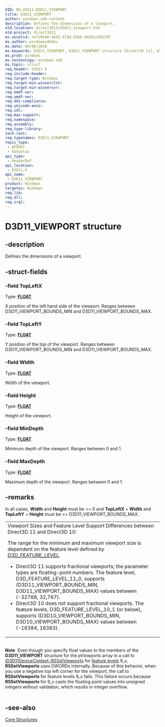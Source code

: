 ```yaml
---
UID: NS:d3d11.D3D11_VIEWPORT
title: D3D11_VIEWPORT
author: windows-sdk-content
description: Defines the dimensions of a viewport.
old-location: direct3d11\d3d11_viewport.htm
old-project: direct3d11
ms.assetid: 7ef29e40-4b42-4794-83b6-44581c0d529f
ms.author: windowssdkdev
ms.date: 04/06/2018
ms.keywords: D3D11_VIEWPORT, D3D11_VIEWPORT structure [Direct3D 11], d3d11/D3D11_VIEWPORT, direct3d11.d3d11_viewport, e40eb7eb-7ea6-54bc-b846-b83c9856e3fe
ms.prod: windows
ms.technology: windows-sdk
ms.topic: struct
req.header: d3d11.h
req.include-header: 
req.target-type: Windows
req.target-min-winverclnt: 
req.target-min-winversvr: 
req.kmdf-ver: 
req.umdf-ver: 
req.ddi-compliance: 
req.unicode-ansi: 
req.idl: 
req.max-support: 
req.namespace: 
req.assembly: 
req.type-library: 
tech.root: 
req.typenames: D3D11_VIEWPORT
topic_type:
 - APIRef
 - kbSyntax
api_type:
 - HeaderDef
api_location:
 - D3D11.h
api_name:
 - D3D11_VIEWPORT
product: Windows
targetos: Windows
req.lib: 
req.dll: 
req.irql: 
---
```


# D3D11_VIEWPORT structure


## -description


Defines the dimensions of a viewport.


## -struct-fields




### -field TopLeftX

Type: <b><a href="https://msdn.microsoft.com/4553cafc-450e-4493-a4d4-cb6e2f274d46">FLOAT</a></b>

X position of the left hand side of the viewport. Ranges between D3D11_VIEWPORT_BOUNDS_MIN and D3D11_VIEWPORT_BOUNDS_MAX.


### -field TopLeftY

Type: <b><a href="https://msdn.microsoft.com/4553cafc-450e-4493-a4d4-cb6e2f274d46">FLOAT</a></b>

Y position of the top of the viewport. Ranges between D3D11_VIEWPORT_BOUNDS_MIN and D3D11_VIEWPORT_BOUNDS_MAX.


### -field Width

Type: <b><a href="https://msdn.microsoft.com/4553cafc-450e-4493-a4d4-cb6e2f274d46">FLOAT</a></b>

Width of the viewport.


### -field Height

Type: <b><a href="https://msdn.microsoft.com/4553cafc-450e-4493-a4d4-cb6e2f274d46">FLOAT</a></b>

Height of the viewport.


### -field MinDepth

Type: <b><a href="https://msdn.microsoft.com/4553cafc-450e-4493-a4d4-cb6e2f274d46">FLOAT</a></b>

Minimum depth of the viewport. Ranges between 0 and 1.


### -field MaxDepth

Type: <b><a href="https://msdn.microsoft.com/4553cafc-450e-4493-a4d4-cb6e2f274d46">FLOAT</a></b>

Maximum depth of the viewport. Ranges between 0 and 1.


## -remarks



In all cases, <b>Width</b> and <b>Height</b> must be &gt;= 0 and <b>TopLeftX</b> + <b>Width</b> and <b>TopLeftY</b> + <b>Height</b> must be &lt;= D3D11_VIEWPORT_BOUNDS_MAX.

<table>
<tr>
<td>
Viewport Sizes and Feature Level Support Differences between Direct3D 11 and Direct3D 10:

The range for the minimum and maximum viewport size is dependent on the feature level defined by <a href="https://msdn.microsoft.com/afbc1a02-1730-4502-af15-b668412d664c">D3D_FEATURE_LEVEL</a>.

<ul>
<li>Direct3D 11 supports fractional viewports; the parameter types are  floating-point numbers. The feature level, D3D_FEATURE_LEVEL_11_0, supports (D3D11_VIEWPORT_BOUNDS_MIN, D3D11_VIEWPORT_BOUNDS_MAX) values between (-32768, 32,767).</li>
<li>Direct3D 10 does not support fractional viewports. The feature levels, D3D_FEATURE_LEVEL_10_1 (or below), supports (D3D10_VIEWPORT_BOUNDS_MIN, D3D10_VIEWPORT_BOUNDS_MAX) values between (-16384, 16383).</li>
</ul>
</td>
</tr>
</table>
 

<div class="alert"><b>Note</b>  Even though you specify float values to the members of the <b>D3D11_VIEWPORT</b> structure for the <i>pViewports</i> array in a call to  <a href="https://msdn.microsoft.com/7326e9a8-edfa-4e5a-a29e-fe7c54a055f5">ID3D11DeviceContext::RSSetViewports</a> for <a href="https://msdn.microsoft.com/library/Ff476876(v=VS.85).aspx">feature levels</a> 9_x, <b>RSSetViewports</b> uses DWORDs internally. Because of this behavior, when you use a negative top left corner for the viewport, the call to  <b>RSSetViewports</b> for feature levels 9_x fails. This failure occurs because <b>RSSetViewports</b> for 9_x casts the floating point values into unsigned integers without validation, which results in integer overflow. </div>
<div> </div>



## -see-also




<a href="https://msdn.microsoft.com/2a45182a-7114-4075-b8b8-147f52fe7aa9">Core Structures</a>
 

 

